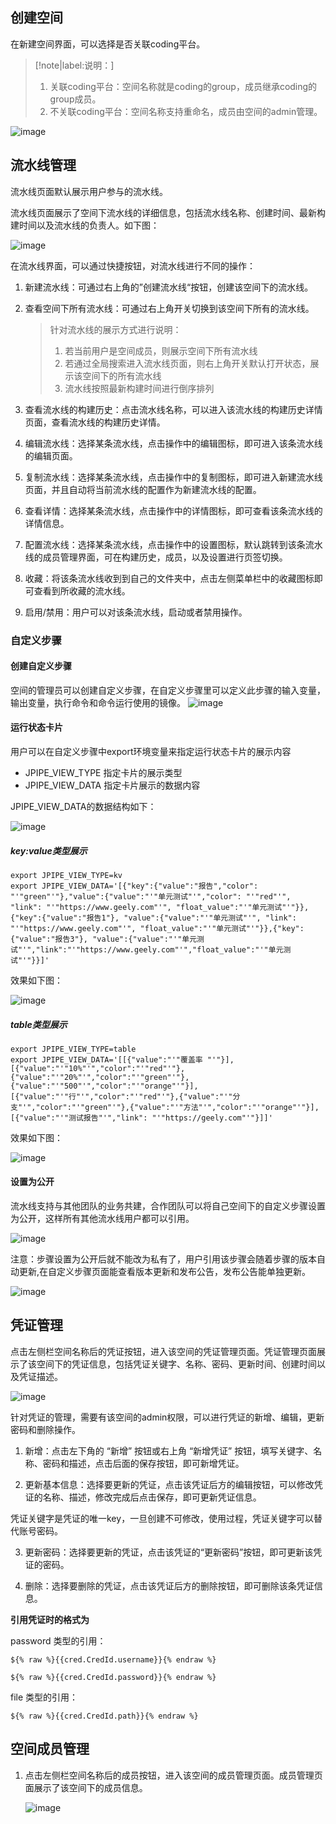 ## 创建空间

在新建空间界面，可以选择是否关联coding平台。

> [!note|label:说明：]
>
> 1. 关联coding平台：空间名称就是coding的group，成员继承coding的group成员。
> 2. 不关联coding平台：空间名称支持重命名，成员由空间的admin管理。

![image](http://devops-minio.jdcloud.com/doc-image/All-Image/pipeline_team.assets/newFolder.png)

## 流水线管理

流水线页面默认展示用户参与的流水线。

流水线页面展示了空间下流水线的详细信息，包括流水线名称、创建时间、最新构建时间以及流水线的负责人。如下图：

   ![image](http://devops-minio.jdcloud.com/doc-image/All-Image/pipeline_team.assets/folder_pipe.jpeg)

在流水线界面，可以通过快捷按钮，对流水线进行不同的操作：

1. 新建流水线：可通过右上角的”创建流水线“按钮，创建该空间下的流水线。

2. 查看空间下所有流水线：可通过右上角开关切换到该空间下所有的流水线。

   > 针对流水线的展示方式进行说明：
   >
   > 1. 若当前用户是空间成员，则展示空间下所有流水线
   > 2. 若通过全局搜索进入流水线页面，则右上角开关默认打开状态，展示该空间下的所有流水线
   > 3. 流水线按照最新构建时间进行倒序排列

3. 查看流水线的构建历史：点击流水线名称，可以进入该流水线的构建历史详情页面，查看流水线的构建历史详情。

4. 编辑流水线：选择某条流水线，点击操作中的编辑图标，即可进入该条流水线的编辑页面。

5. 复制流水线：选择某条流水线，点击操作中的复制图标，即可进入新建流水线页面，并且自动将当前流水线的配置作为新建流水线的配置。

6. 查看详情：选择某条流水线，点击操作中的详情图标，即可查看该条流水线的详情信息。

7. 配置流水线：选择某条流水线，点击操作中的设置图标，默认跳转到该条流水线的成员管理界面，可在构建历史，成员，以及设置进行页签切换。

8. 收藏：将该条流水线收到到自己的文件夹中，点击左侧菜单栏中的收藏图标即可查看到所收藏的流水线。

9. 启用/禁用：用户可以对该条流水线，启动或者禁用操作。

### 自定义步骤

#### 创建自定义步骤

空间的管理员可以创建自定义步骤，在自定义步骤里可以定义此步骤的输入变量，输出变量，执行命令和命令运行使用的镜像。
![image](http://devops-minio.jdcloud.com/doc-image/All-Image/pipeline_team.assets/create_custom_step.png)

#### 运行状态卡片

用户可以在自定义步骤中export环境变量来指定运行状态卡片的展示内容

- JPIPE_VIEW_TYPE 指定卡片的展示类型
- JPIPE_VIEW_DATA 指定卡片展示的数据内容

JPIPE_VIEW_DATA的数据结构如下：

![image](http://devops-minio.jdcloud.com/doc-image/All-Image/pipeline_team.assets/view_data_struct.png)

##### key:value类型展示

```
export JPIPE_VIEW_TYPE=kv
export JPIPE_VIEW_DATA='[{"key":{"value":"报告","color": "'"green"'"},"value":{"value":"'"单元测试"'","color": "'"red"'",  "link": "'"https://www.geely.com"'", "float_value":"'"单元测试"'"}},{"key":{"value":"报告1"}, "value":{"value":"'"单元测试"'", "link": "'"https://www.geely.com"'", "float_value":"'"单元测试"'"}},{"key":{"value":"报告3"}, "value":{"value":"'"单元测试"'","link":"'"https://www.geely.com"'","float_value":"'"单元测试"'"}}]'
```

效果如下图：

![image](http://devops-minio.jdcloud.com/doc-image/All-Image/pipeline_team.assets/view_data_kv.png)

##### table类型展示

```
export JPIPE_VIEW_TYPE=table
export JPIPE_VIEW_DATA='[[{"value":"'"覆盖率 "'"}],[{"value":"'"10%"'","color":"'"red"'"},{"value":"'"20%"'","color":"'"green"'"},{"value":"'"500"'","color":"'"orange"'"}],[{"value":"'"行"'","color":"'"red"'"},{"value":"'"分支"'","color":"'"green"'"},{"value":"'"方法"'","color":"'"orange"'"}],[{"value":"'"测试报告"'","link": "'"https://geely.com"'"}]]'
```

效果如下图：

![image](http://devops-minio.jdcloud.com/doc-image/All-Image/pipeline_team.assets/view_data_table1.png)


#### 设置为公开

流水线支持与其他团队的业务共建，合作团队可以将自己空间下的自定义步骤设置为公开，这样所有其他流水线用户都可以引用。

![image](http://devops-minio.jdcloud.com/doc-image/All-Image/pipeline_team.assets/public1.png)

注意：步骤设置为公开后就不能改为私有了，用户引用该步骤会随着步骤的版本自动更新,在自定义步骤页面能查看版本更新和发布公告，发布公告能单独更新。

![image](http://devops-minio.jdcloud.com/doc-image/All-Image/pipeline_team.assets/public2.jpg)

## 凭证管理

点击左侧栏空间名称后的凭证按钮，进入该空间的凭证管理页面。凭证管理页面展示了该空间下的凭证信息，包括凭证关键字、名称、密码、更新时间、创建时间以及凭证描述。

   ![image](http://devops-minio.jdcloud.com/doc-image/All-Image/pipeline_team.assets/new_credential.jpeg)

针对凭证的管理，需要有该空间的admin权限，可以进行凭证的新增、编辑，更新密码和删除操作。

1. 新增：点击左下角的 “新增” 按钮或右上角 “新增凭证” 按钮，填写关键字、名称、密码和描述，点击后面的保存按钮，即可新增凭证。

2. 更新基本信息：选择要更新的凭证，点击该凭证后方的编辑按钮，可以修改凭证的名称、描述，修改完成后点击保存，即可更新凭证信息。

凭证关键字是凭证的唯一key，一旦创建不可修改，使用过程，凭证关键字可以替代账号密码。

3. 更新密码：选择要更新的凭证，点击该凭证的“更新密码”按钮，即可更新该凭证的密码。

2. 删除：选择要删除的凭证，点击该凭证后方的删除按钮，即可删除该条凭证信息。

**引用凭证时的格式为**

password 类型的引用：

   `${% raw %}{{cred.CredId.username}}{% endraw %}`

   `${% raw %}{{cred.CredId.password}}{% endraw %}`

file 类型的引用：

   `${% raw %}{{cred.CredId.path}}{% endraw %}`

## 空间成员管理

1. 点击左侧栏空间名称后的成员按钮，进入该空间的成员管理页面。成员管理页面展示了该空间下的成员信息。

   ![image](http://devops-minio.jdcloud.com/doc-image/All-Image/pipeline_team.assets/member.png)

